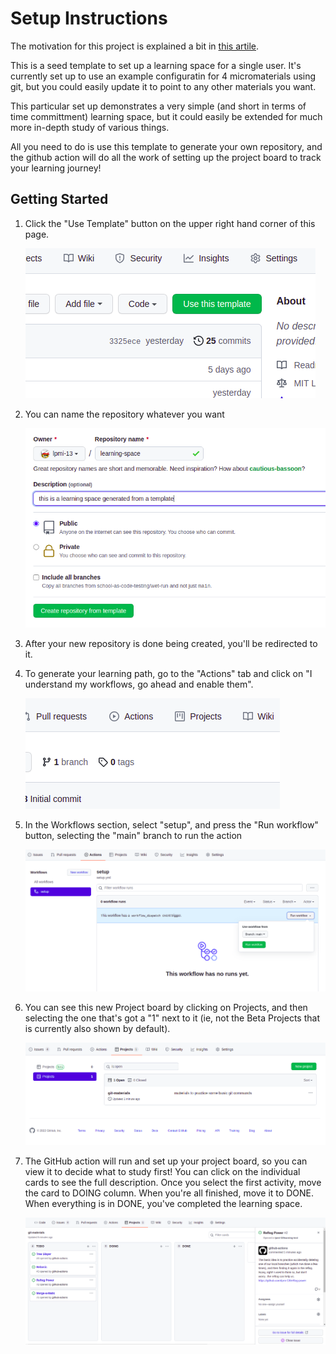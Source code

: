 # Setup Instructions

The motivation for this project is explained a bit in [this artile](https://micromaterialsblog.wordpress.com/2022/03/07/learning-spaces-automated-micromaterials-orchestration/).

This is a seed template to set up a learning space for a single user. It's currently set up to use an example configuratin for 4 micromaterials using git, but you could easily update it to point to any other materials you want.

This particular set up demonstrates a very simple (and short in terms of time committment) learning space, but it could easily be extended for much more in-depth study of various things.

All you need to do is use this template to generate your own repository, and the github action will do all the work of setting up the project board to track your learning journey!

## Getting Started

1. Click the "Use Template" button on the upper right hand corner of this page.

   ![the use template button](./assets/use-this-template.png)

2. You can name the repository whatever you want

   ![naming the new repository](./assets/name-the-new-repo.png)

3. After your new repository is done being created, you'll be redirected to it.

4. To generate your learning path, go to the "Actions" tab and click on "I understand my workflows, go ahead and enable them".

   ![actions tab](./assets/actions-tab.png)

5. In the Workflows section, select "setup", and press the "Run workflow" button, selecting the "main" branch to run the action

   ![running the workflow to set up the repo](./assets/run-the-action.png)

6. You can see this new Project board by clicking on Projects, and then selecting the one that's got a "1" next to it (ie, not the Beta Projects that is currently also shown by default).

   ![the projects view](./assets/your-learning-board.png)

7. The GitHub action will run and set up your project board, so you can view it to decide what to study first! You can click on the individual cards to see the full description. Once you select the first activity, move the card to DOING column. When you're all finished, move it to DONE. When everything is in DONE, you've completed the learning space.

   ![the generated learning board](./assets/your-learning-board-columns.png)
